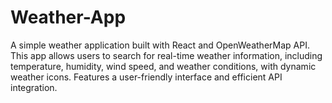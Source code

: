 # Weather-App
A simple weather application built with React and OpenWeatherMap API. This app allows users to search for real-time weather information, including temperature, humidity, wind speed, and weather conditions, with dynamic weather icons. Features a user-friendly interface and efficient API integration.
